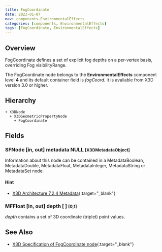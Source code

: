 ```yaml
---
title: FogCoordinate
date: 2023-01-07
nav: components-EnvironmentalEffects
categories: [components, EnvironmentalEffects]
tags: [FogCoordinate, EnvironmentalEffects]
---
```

<style>
.post h3 {
  word-spacing: 0.2em;
}
</style>

## Overview

FogCoordinate defines a set of explicit fog depths on a per-vertex basis, overriding Fog visibilityRange.

The FogCoordinate node belongs to the **EnvironmentalEffects** component level **4** and its default container field is *fogCoord.* It is available from X3D version 3.0 or higher.

## Hierarchy

```
+ X3DNode
  + X3DGeometricPropertyNode
    + FogCoordinate
```

## Fields

### SFNode [in, out] **metadata** NULL <small>[X3DMetadataObject]</small>

Information about this node can be contained in a MetadataBoolean, MetadataDouble, MetadataFloat, MetadataInteger, MetadataString or MetadataSet node.

#### Hint

- [X3D Architecture 7.2.4 Metadata](https://www.web3d.org/specifications/X3Dv4Draft/ISO-IEC19775-1v4-IS.proof//Part01/components/core.html#Metadata){:target="_blank"}

### MFFloat [in, out] **depth** [ ] <small>[0,1]</small>

*depth* contains a set of 3D coordinate (triplet) point values.

## See Also

- [X3D Specification of FogCoordinate node](https://www.web3d.org/documents/specifications/19775-1/V4.0/Part01/components/environmentalEffects.html#FogCoordinate){:target="_blank"}
